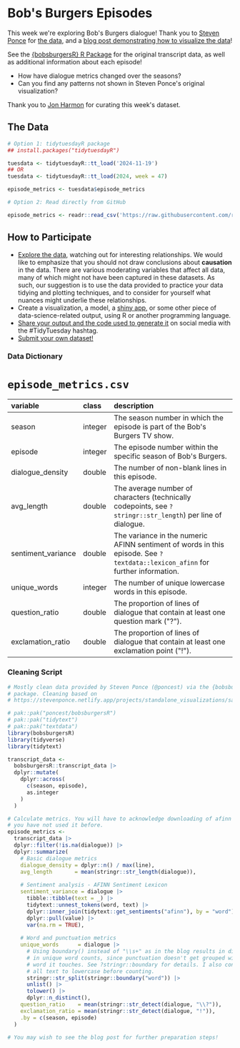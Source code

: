 # Bob's Burgers Episodes

This week we're exploring Bob's Burgers dialogue! Thank you to [Steven Ponce](https://github.com/poncest) for [the data](https://github.com/poncest/bobsburgersR), and a [blog post demonstrating how to visualize the data](https://stevenponce.netlify.app/projects/standalone_visualizations/sa_2024-11-11.html)!

See the [{bobsburgersR} R Package](https://github.com/poncest/bobsburgersR) for the original transcript data, as well as additional information about each episode!

- How have dialogue metrics changed over the seasons?
- Can you find any patterns not shown in Steven Ponce's original visualization?

Thank you to [Jon Harmon](https://github.com/jonthegeek) for curating this week's dataset.

## The Data

```r
# Option 1: tidytuesdayR package 
## install.packages("tidytuesdayR")

tuesdata <- tidytuesdayR::tt_load('2024-11-19')
## OR
tuesdata <- tidytuesdayR::tt_load(2024, week = 47)

episode_metrics <- tuesdata$episode_metrics

# Option 2: Read directly from GitHub

episode_metrics <- readr::read_csv('https://raw.githubusercontent.com/rfordatascience/tidytuesday/main/data/2024/2024-11-19/episode_metrics.csv')
```

## How to Participate

- [Explore the data](https://r4ds.hadley.nz/), watching out for interesting relationships. We would like to emphasize that you should not draw conclusions about **causation** in the data. There are various moderating variables that affect all data, many of which might not have been captured in these datasets. As such, our suggestion is to use the data provided to practice your data tidying and plotting techniques, and to consider for yourself what nuances might underlie these relationships.
- Create a visualization, a model, a [shiny app](https://shiny.posit.co/), or some other piece of data-science-related output, using R or another programming language.
- [Share your output and the code used to generate it](../../../sharing.md) on social media with the #TidyTuesday hashtag.
- [Submit your own dataset!](../../../.github/pr_instructions.md)

### Data Dictionary

# `episode_metrics.csv`

|variable           |class   |description                           |
|:------------------|:-------|:-------------------------------------|
|season             |integer |The season number in which the episode is part of the Bob's Burgers TV show. |
|episode            |integer |The episode number within the specific season of Bob's Burgers. |
|dialogue_density   |double  |The number of non-blank lines in this episode. |
|avg_length         |double  |The average number of characters (technically codepoints, see `?stringr::str_length`) per line of dialogue. |
|sentiment_variance |double  |The variance in the numeric AFINN sentiment of words in this episode. See `?textdata::lexicon_afinn` for further information. |
|unique_words       |integer |The number of unique lowercase words in this episode. |
|question_ratio     |double  |The proportion of lines of dialogue that contain at least one question mark ("?"). |
|exclamation_ratio  |double  |The proportion of lines of dialogue that contain at least one exclamation point ("!"). |

### Cleaning Script

```r
# Mostly clean data provided by Steven Ponce (@poncest) via the {bobsburgersR} R
# package. Cleaning based on
# https://stevenponce.netlify.app/projects/standalone_visualizations/sa_2024-11-11.html

# pak::pak("poncest/bobsburgersR")
# pak::pak("tidytext")
# pak::pak("textdata")
library(bobsburgersR)
library(tidyverse)
library(tidytext)

transcript_data <- 
  bobsburgersR::transcript_data |> 
  dplyr::mutate(
    dplyr::across(
      c(season, episode),
      as.integer
    )
  )

# Calculate metrics. You will have to acknowledge downloading of afinn data if
# you have not used it before.
episode_metrics <-
  transcript_data |>
  dplyr::filter(!is.na(dialogue)) |>
  dplyr::summarize(
    # Basic dialogue metrics
    dialogue_density = dplyr::n() / max(line),
    avg_length       = mean(stringr::str_length(dialogue)),
    
    # Sentiment analysis - AFINN Sentiment Lexicon
    sentiment_variance = dialogue |>
      tibble::tibble(text = _) |>
      tidytext::unnest_tokens(word, text) |>
      dplyr::inner_join(tidytext::get_sentiments("afinn"), by = "word") |>
      dplyr::pull(value) |>
      var(na.rm = TRUE),
    
    # Word and punctuation metrics  
    unique_words      = dialogue |>
      # Using boundary() instead of "\\s+" as in the blog results in differences
      # in unique word counts, since punctuation doesn't get grouped with the
      # word it touches. See ?stringr::boundary for details. I also converted
      # all text to lowercase before counting.
      stringr::str_split(stringr::boundary("word")) |>
      unlist() |>
      tolower() |> 
      dplyr::n_distinct(),
    question_ratio    = mean(stringr::str_detect(dialogue, "\\?")),
    exclamation_ratio = mean(stringr::str_detect(dialogue, "!")),
    .by = c(season, episode)
  )

# You may wish to see the blog post for further preparation steps!
```
